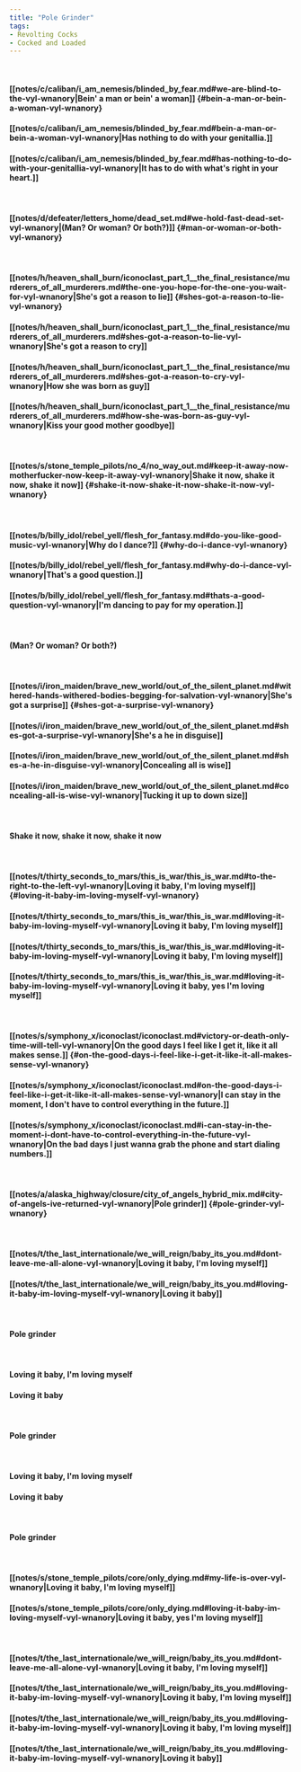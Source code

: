 ```yaml
---
title: "Pole Grinder"
tags:
- Revolting Cocks
- Cocked and Loaded
---
```

&nbsp;
#### [[notes/c/caliban/i_am_nemesis/blinded_by_fear.md#we-are-blind-to-the-vyl-wnanory|Bein' a man or bein' a woman]] {#bein-a-man-or-bein-a-woman-vyl-wnanory}
#### [[notes/c/caliban/i_am_nemesis/blinded_by_fear.md#bein-a-man-or-bein-a-woman-vyl-wnanory|Has nothing to do with your genitallia.]]
#### [[notes/c/caliban/i_am_nemesis/blinded_by_fear.md#has-nothing-to-do-with-your-genitallia-vyl-wnanory|It has to do with what's right in your heart.]]
&nbsp;
#### [[notes/d/defeater/letters_home/dead_set.md#we-hold-fast-dead-set-vyl-wnanory|(Man? Or woman? Or both?)]] {#man-or-woman-or-both-vyl-wnanory}
&nbsp;
#### [[notes/h/heaven_shall_burn/iconoclast_part_1__the_final_resistance/murderers_of_all_murderers.md#the-one-you-hope-for-the-one-you-wait-for-vyl-wnanory|She's got a reason to lie]] {#shes-got-a-reason-to-lie-vyl-wnanory}
#### [[notes/h/heaven_shall_burn/iconoclast_part_1__the_final_resistance/murderers_of_all_murderers.md#shes-got-a-reason-to-lie-vyl-wnanory|She's got a reason to cry]]
#### [[notes/h/heaven_shall_burn/iconoclast_part_1__the_final_resistance/murderers_of_all_murderers.md#shes-got-a-reason-to-cry-vyl-wnanory|How she was born as guy]]
#### [[notes/h/heaven_shall_burn/iconoclast_part_1__the_final_resistance/murderers_of_all_murderers.md#how-she-was-born-as-guy-vyl-wnanory|Kiss your good mother goodbye]]
&nbsp;
#### [[notes/s/stone_temple_pilots/no_4/no_way_out.md#keep-it-away-now-motherfucker-now-keep-it-away-vyl-wnanory|Shake it now, shake it now, shake it now]] {#shake-it-now-shake-it-now-shake-it-now-vyl-wnanory}
&nbsp;
#### [[notes/b/billy_idol/rebel_yell/flesh_for_fantasy.md#do-you-like-good-music-vyl-wnanory|Why do I dance?]] {#why-do-i-dance-vyl-wnanory}
#### [[notes/b/billy_idol/rebel_yell/flesh_for_fantasy.md#why-do-i-dance-vyl-wnanory|That's a good question.]]
#### [[notes/b/billy_idol/rebel_yell/flesh_for_fantasy.md#thats-a-good-question-vyl-wnanory|I'm dancing to pay for my operation.]]
&nbsp;
#### (Man? Or woman? Or both?)
&nbsp;
#### [[notes/i/iron_maiden/brave_new_world/out_of_the_silent_planet.md#withered-hands-withered-bodies-begging-for-salvation-vyl-wnanory|She's got a surprise]] {#shes-got-a-surprise-vyl-wnanory}
#### [[notes/i/iron_maiden/brave_new_world/out_of_the_silent_planet.md#shes-got-a-surprise-vyl-wnanory|She's a he in disguise]]
#### [[notes/i/iron_maiden/brave_new_world/out_of_the_silent_planet.md#shes-a-he-in-disguise-vyl-wnanory|Concealing all is wise]]
#### [[notes/i/iron_maiden/brave_new_world/out_of_the_silent_planet.md#concealing-all-is-wise-vyl-wnanory|Tucking it up to down size]]
&nbsp;
#### Shake it now, shake it now, shake it now
&nbsp;
#### [[notes/t/thirty_seconds_to_mars/this_is_war/this_is_war.md#to-the-right-to-the-left-vyl-wnanory|Loving it baby, I'm loving myself]] {#loving-it-baby-im-loving-myself-vyl-wnanory}
#### [[notes/t/thirty_seconds_to_mars/this_is_war/this_is_war.md#loving-it-baby-im-loving-myself-vyl-wnanory|Loving it baby, I'm loving myself]]
#### [[notes/t/thirty_seconds_to_mars/this_is_war/this_is_war.md#loving-it-baby-im-loving-myself-vyl-wnanory|Loving it baby, I'm loving myself]]
#### [[notes/t/thirty_seconds_to_mars/this_is_war/this_is_war.md#loving-it-baby-im-loving-myself-vyl-wnanory|Loving it baby, yes I'm loving myself]]
&nbsp;
#### [[notes/s/symphony_x/iconoclast/iconoclast.md#victory-or-death-only-time-will-tell-vyl-wnanory|On the good days I feel like I get it, like it all makes sense.]] {#on-the-good-days-i-feel-like-i-get-it-like-it-all-makes-sense-vyl-wnanory}
#### [[notes/s/symphony_x/iconoclast/iconoclast.md#on-the-good-days-i-feel-like-i-get-it-like-it-all-makes-sense-vyl-wnanory|I can stay in the moment, I don't have to control everything in the future.]]
#### [[notes/s/symphony_x/iconoclast/iconoclast.md#i-can-stay-in-the-moment-i-dont-have-to-control-everything-in-the-future-vyl-wnanory|On the bad days I just wanna grab the phone and start dialing numbers.]]
&nbsp;
#### [[notes/a/alaska_highway/closure/city_of_angels_hybrid_mix.md#city-of-angels-ive-returned-vyl-wnanory|Pole grinder]] {#pole-grinder-vyl-wnanory}
&nbsp;
#### [[notes/t/the_last_internationale/we_will_reign/baby_its_you.md#dont-leave-me-all-alone-vyl-wnanory|Loving it baby, I'm loving myself]]
#### [[notes/t/the_last_internationale/we_will_reign/baby_its_you.md#loving-it-baby-im-loving-myself-vyl-wnanory|Loving it baby]]
&nbsp;
#### Pole grinder
&nbsp;
#### Loving it baby, I'm loving myself
#### Loving it baby
&nbsp;
#### Pole grinder
&nbsp;
#### Loving it baby, I'm loving myself
#### Loving it baby
&nbsp;
#### Pole grinder
&nbsp;
#### [[notes/s/stone_temple_pilots/core/only_dying.md#my-life-is-over-vyl-wnanory|Loving it baby, I'm loving myself]]
#### [[notes/s/stone_temple_pilots/core/only_dying.md#loving-it-baby-im-loving-myself-vyl-wnanory|Loving it baby, yes I'm loving myself]]
&nbsp;
#### [[notes/t/the_last_internationale/we_will_reign/baby_its_you.md#dont-leave-me-all-alone-vyl-wnanory|Loving it baby, I'm loving myself]]
#### [[notes/t/the_last_internationale/we_will_reign/baby_its_you.md#loving-it-baby-im-loving-myself-vyl-wnanory|Loving it baby, I'm loving myself]]
#### [[notes/t/the_last_internationale/we_will_reign/baby_its_you.md#loving-it-baby-im-loving-myself-vyl-wnanory|Loving it baby, I'm loving myself]]
#### [[notes/t/the_last_internationale/we_will_reign/baby_its_you.md#loving-it-baby-im-loving-myself-vyl-wnanory|Loving it baby]]
